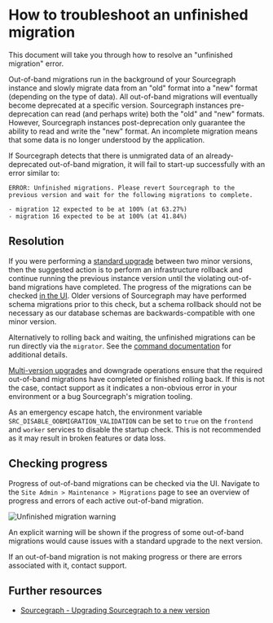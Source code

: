 # How to troubleshoot an unfinished migration

This document will take you through how to resolve an "unfinished migration" error.

Out-of-band migrations run in the background of your Sourcegraph instance and slowly migrate data from an "old" format into a "new" format (depending on the type of data). All out-of-band migrations will eventually become deprecated at a specific version. Sourcegraph instances pre-deprecation can read (and perhaps write) both the "old" and "new" formats. However, Sourcegraph instances post-deprecation only guarantee the ability to read and write the "new" format. An incomplete migration means that some data is no longer understood by the application.

If Sourcegraph detects that there is unmigrated data of an already-deprecated out-of-band migration, it will fail to start-up successfully with an error similar to:

```
ERROR: Unfinished migrations. Please revert Sourcegraph to the previous version and wait for the following migrations to complete.

- migration 12 expected to be at 100% (at 63.27%)
- migration 16 expected to be at 100% (at 41.84%)
```

## Resolution

If you were performing a [standard upgrade](../updates/index.md#standard-upgrades) between two minor versions, then the suggested action is to perform an infrastructure rollback and continue running the previous instance version until the violating out-of-band migrations have completed. The progress of the migrations can be checked [in the UI](#checking-progress). Older versions of Sourcegraph may have performed schema migrations prior to this check, but a schema rollback should not be necessary as our database schemas are backwards-compatible with one minor version.

Alternatively to rolling back and waiting, the unfinished migrations can be run directly via the `migrator`. See the [command documentation](./manual_database_migrations.md#run-out-of-band-migration) for additional details.

[Multi-version upgrades](../updates/index.md#multi-version-upgrades) and downgrade operations ensure that the required out-of-band migrations have completed or finished rolling back. If this is not the case, contact support as it indicates a non-obvious error in your environment or a bug Sourcegraph's migration tooling.

As an emergency escape hatch, the environment variable `SRC_DISABLE_OOBMIGRATION_VALIDATION` can be set to `true` on the `frontend` and `worker` services to disable the startup check. This is not recommended as it may result in broken features or data loss.

## Checking progress

Progress of out-of-band migrations can be checked via the UI. Navigate to the `Site Admin > Maintenance > Migrations` page to see an overview of progress and errors of each active out-of-band migration.

![Unfinished migration warning](https://storage.googleapis.com/sourcegraph-assets/oobmigration-warning-4.0.png)

An explicit warning will be shown if the progress of some out-of-band migrations would cause issues with a standard upgrade to the next version.

If an out-of-band migration is not making progress or there are errors associated with it, contact support.

## Further resources

* [Sourcegraph - Upgrading Sourcegraph to a new version](../updates/index.md)
